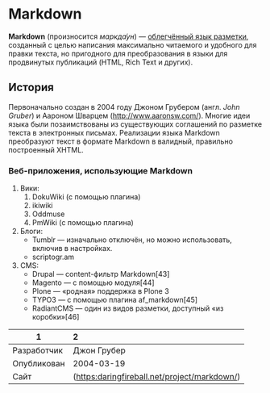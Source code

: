 # Markdown
**Markdown** (произносится *маркда́ун*) — [облегчённый язык разметки](https://ru.wikipedia.org/wiki/%D0%AF%D0%B7%D1%8B%D0%BA_%D1%80%D0%B0%D0%B7%D0%BC%D0%B5%D1%82%D0%BA%D0%B8#Облегчённые_языки_разметки), созданный с целью написания максимально читаемого и удобного для правки текста, но пригодного для преобразования в языки для продвинутых публикаций (HTML, Rich Text и других).
## История
Первоначально создан в 2004 году Джоном Грубером (англ. *John Gruber*) и Аароном Шварцем (<http://www.aaronsw.com/>). Многие идеи языка были позаимствованы из существующих соглашений по разметке текста в электронных письмах. Реализации языка Markdown преобразуют текст в формате Markdown в валидный, правильно построенный XHTML.
### Веб-приложения, использующие Markdown
1. Вики:
    1. DokuWiki (с помощью плагина)
    2. ikiwiki
    3. Oddmuse
    4. PmWiki (с помощью плагина)
2. Блоги:
    + Tumblr — изначально отключён, но можно использовать, включив в настройках.
    + scriptogr.am
3. CMS:
    + Drupal — content-фильтр Markdown[43]
    + Magento — с помощью модуля[44]
    + Plone — «родная» поддержка в Plone 3
    + TYPO3 — с помощью плагина af_markdown[45]
    + RadiantCMS — один из видов разметки, доступный «из коробки»[46]

1|2
---|:---
Разработчик| Джон Грубер
Опубликован| 2004-03-19
Сайт| (<https:daringfireball.net/project/markdown/>)
